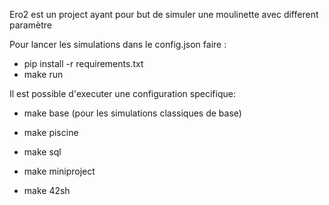 Ero2 est un project ayant pour but de simuler une moulinette avec different paramètre 


Pour lancer les simulations dans le config.json faire :
- pip install -r requirements.txt
- make run

Il est possible d'executer une configuration specifique:

- make base (pour les simulations classiques de base)

- make piscine
- make sql
- make miniproject
- make 42sh
